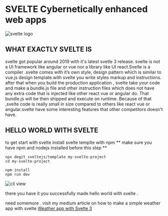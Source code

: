 # SVELTE Cybernetically enhanced web apps

![svelte logo](https://miro.medium.com/max/1200/1*ldjKFBthtSWX-FidEupsFg.png "svelte logo")

## WHAT EXACTLY SVELTE IS

svelte got popular around 2019 with it's latest svetle 3 release.
svelte is not a UI framework like angular or vue nor a library like UI react.Svelte is a compiler .svelte comes with it’s own style, design pattern which is similar to vue.js design template.with svelte you write styles markup and instructions. after that when you build the production application , svelte take your code and make a bundle.js file and other instruction files which does not have any extra code that is injected like other react vue or angular do. That bundle.js will be then shipped and execute on runtime. Because of that ,svelte code is really small in size compared to others like react vue or angular.svelte have some interesting features that other competitors doesn't have.

## HELLO WORLD WITH SVELTE

to get start with svelte install svelte templte with npm
** make sure you have npm and nodejs installed before this step **

```
npx degit sveltejs/template my-svelte-project
cd my-svelte-project

npm install
npm run dev

```

![cli view](https://miro.medium.com/max/1375/1*ndEtKIKDLcy_O2-z2j2WVQ.png "cli view ")

there you have it you successfully made hello world with svelte . 

need somemore . visit my medium article on how to make a simple weather app with svelte
[Weather app with Svelte 3](https://medium.com/@rajithagunathilake/weather-app-with-svelte-3-41fd2a49cf84)
